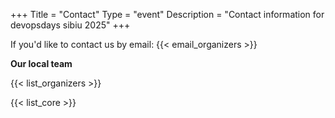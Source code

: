 +++
Title = "Contact"
Type = "event"
Description = "Contact information for devopsdays sibiu 2025"
+++

If you'd like to contact us by email: {{< email_organizers >}}

**Our local team**

{{< list_organizers >}}


{{< list_core >}}
